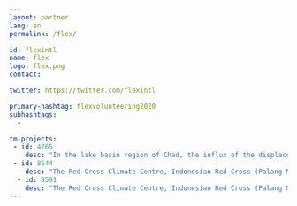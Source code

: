 ```yaml
---
layout: partner
lang: en
permalink: /flex/

id: flexintl
name: flex
logo: flex.png
contact: 

twitter: https://twitter.com/flexintl

primary-hashtag: flexvolunteering2020
subhashtags:
  - 

tm-projects:
 - id: 4765
    desc: "In the lake basin region of Chad, the influx of the displaced population is exerting pressure over scarce essential resources."
 - id: 8544 
    desc: "The Red Cross Climate Centre, Indonesian Red Cross (Palang Merah Indonesia/PMI), IFRC, British Red Cross and Australian Red Cross are implementing a programme where the data contributed will be used by the Red Cross to assist in forecasting future disaster impacts, by knowing in advance what is likely to be impacted and its exposure and vulnerability."
  - id: 8591 
    desc: "The Red Cross Climate Centre, Indonesian Red Cross (Palang Merah Indonesia/PMI), IFRC, British Red Cross and Australian Red Cross are implementing a programme where the data contributed will be used by the Red Cross to assist in forecasting future disaster impacts, by knowing in advance what is likely to be impacted and its exposure and vulnerability."
---
```

